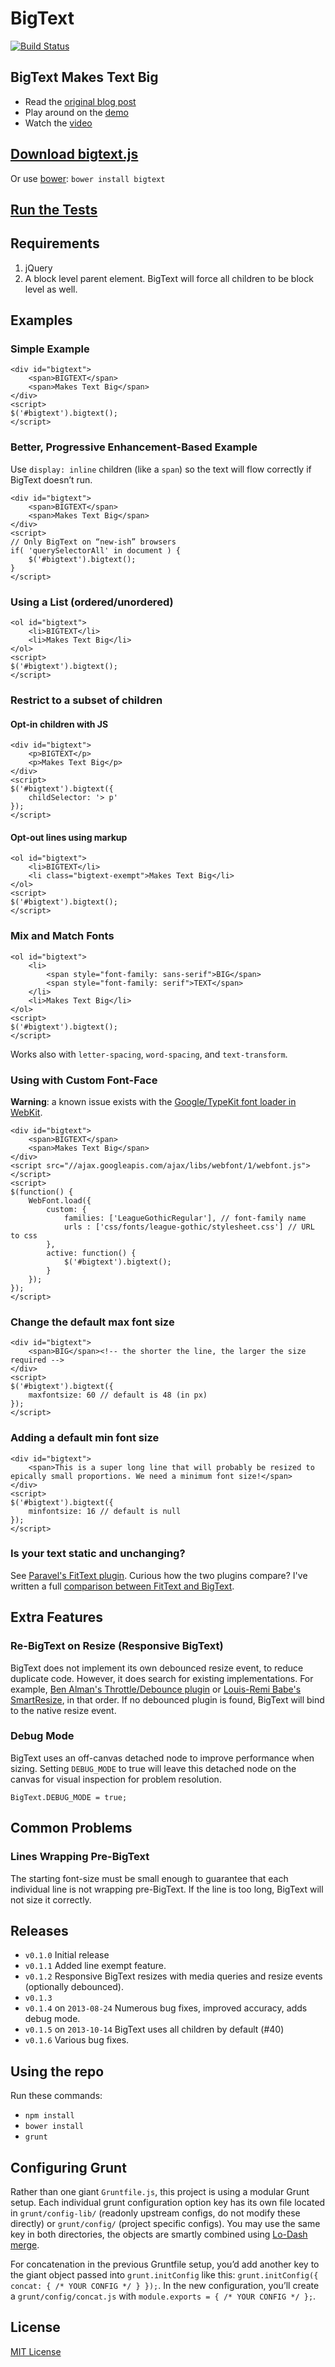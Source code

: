 # BigText

[![Build Status](https://travis-ci.org/zachleat/BigText.png?branch=master)](https://travis-ci.org/zachleat/BigText)

## BigText Makes Text Big 

* Read the [original blog post](http://www.zachleat.com/web/bigtext-makes-text-big/)
* Play around on the [demo](http://zachleat.github.io/BigText/demo/wizard.html)
* Watch the [video](http://www.youtube.com/watch?v=OuqB6e6NPRM)

## [Download bigtext.js](https://zachleat.github.io/BigText/dist/bigtext.js)

Or use [bower](http://bower.io/): `bower install bigtext`

## [Run the Tests](http://zachleat.github.io/BigText/test/test.html)

## Requirements

1. jQuery
1. A block level parent element. BigText will force all children to be block level as well.

## Examples

### Simple Example

    <div id="bigtext">
        <span>BIGTEXT</span>
        <span>Makes Text Big</span>
    </div>
    <script>
    $('#bigtext').bigtext();
    </script>

### Better, Progressive Enhancement-Based Example

Use `display: inline` children (like a `span`) so the text will flow correctly if BigText doesn’t run.

    <div id="bigtext">
        <span>BIGTEXT</span>
        <span>Makes Text Big</span>
    </div>
    <script>
    // Only BigText on “new-ish” browsers
    if( 'querySelectorAll' in document ) {
        $('#bigtext').bigtext();    
    }
    </script>

### Using a List (ordered/unordered)

    <ol id="bigtext">
        <li>BIGTEXT</li>
        <li>Makes Text Big</li>
    </ol>
    <script>
    $('#bigtext').bigtext();
    </script>

### Restrict to a subset of children

#### Opt-in children with JS

    <div id="bigtext">
        <p>BIGTEXT</p>
        <p>Makes Text Big</p>
    </div>
    <script>
    $('#bigtext').bigtext({
        childSelector: '> p'
    });
    </script>

#### Opt-out lines using markup

    <ol id="bigtext">
        <li>BIGTEXT</li>
        <li class="bigtext-exempt">Makes Text Big</li>
    </ol>
    <script>
    $('#bigtext').bigtext();
    </script>


### Mix and Match Fonts

    <ol id="bigtext">
        <li>
            <span style="font-family: sans-serif">BIG</span>
            <span style="font-family: serif">TEXT</span>
        </li>
        <li>Makes Text Big</li>
    </ol>
    <script>
    $('#bigtext').bigtext();
    </script>

Works also with `letter-spacing`, `word-spacing`, and `text-transform`.

### Using with Custom Font-Face

**Warning**: a known issue exists with the [Google/TypeKit font loader in WebKit](https://github.com/typekit/webfontloader/issues/26).

    <div id="bigtext">
        <span>BIGTEXT</span>
        <span>Makes Text Big</span>
    </div>
    <script src="//ajax.googleapis.com/ajax/libs/webfont/1/webfont.js"></script>
    <script>
    $(function() {
        WebFont.load({
            custom: {
                families: ['LeagueGothicRegular'], // font-family name
                urls : ['css/fonts/league-gothic/stylesheet.css'] // URL to css
            },
            active: function() {
                $('#bigtext').bigtext();
            }
        });
    });
    </script>

### Change the default max font size

    <div id="bigtext">
        <span>BIG</span><!-- the shorter the line, the larger the size required --> 
    </div>
    <script>
    $('#bigtext').bigtext({
        maxfontsize: 60 // default is 48 (in px)
    });
    </script>

### Adding a default min font size

    <div id="bigtext">
        <span>This is a super long line that will probably be resized to epically small proportions. We need a minimum font size!</span>
    </div>
    <script>
    $('#bigtext').bigtext({
        minfontsize: 16 // default is null
    });
    </script>

### Is your text static and unchanging?

See [Paravel's FitText plugin](http://fittextjs.com/). Curious how the two plugins compare? I've written a full [comparison between FitText and BigText](http://www.zachleat.com/web/fittext-and-bigtext/).

## Extra Features

### Re-BigText on Resize (Responsive BigText)

BigText does not implement its own debounced resize event, to reduce duplicate code. However, it does search for existing implementations. For example, [Ben Alman's Throttle/Debounce plugin](https://github.com/cowboy/jquery-throttle-debounce) or [Louis-Remi Babe's SmartResize](https://github.com/lrbabe/jquery-smartresize/), in that order.  If no debounced plugin is found, BigText will bind to the native resize event.

### Debug Mode

BigText uses an off-canvas detached node to improve performance when sizing. Setting `DEBUG_MODE` to true will leave this detached node on the canvas for visual inspection for problem resolution.

    BigText.DEBUG_MODE = true;

## Common Problems

### Lines Wrapping Pre-BigText
The starting font-size must be small enough to guarantee that each individual line is not wrapping pre-BigText. If the line is too long, BigText will not size it correctly.
    
## Releases

* `v0.1.0` Initial release
* `v0.1.1` Added line exempt feature.
* `v0.1.2` Responsive BigText resizes with media queries and resize events (optionally debounced).
* `v0.1.3`
* `v0.1.4` on `2013-08-24` Numerous bug fixes, improved accuracy, adds debug mode. 
* `v0.1.5` on `2013-10-14` BigText uses all children by default (#40)
* `v0.1.6` Various bug fixes.


## Using the repo

Run these commands:

 * `npm install`
 * `bower install`
 * `grunt`

## Configuring Grunt

Rather than one giant `Gruntfile.js`, this project is using a modular Grunt setup. Each individual grunt configuration option key has its own file located in `grunt/config-lib/` (readonly upstream configs, do not modify these directly) or `grunt/config/` (project specific configs). You may use the same key in both directories, the objects are smartly combined using [Lo-Dash merge](http://lodash.com/docs#merge).

For concatenation in the previous Gruntfile setup, you’d add another key to the giant object passed into `grunt.initConfig` like this: `grunt.initConfig({ concat: { /* YOUR CONFIG */ } });`. In the new configuration, you’ll create a `grunt/config/concat.js` with `module.exports = { /* YOUR CONFIG */ };`.

## License

[MIT License](http://en.wikipedia.org/wiki/MIT_License)
